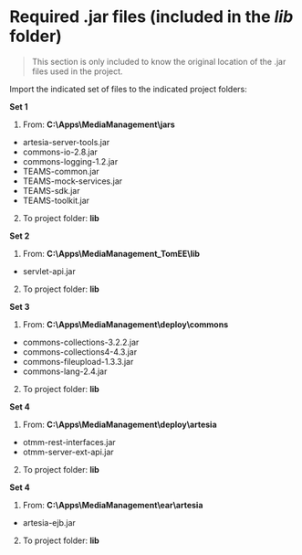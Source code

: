 # Required .jar files (included in the *lib* folder)

> This section is only included to know the original location of the .jar files used in the project.

Import the indicated set of files to the indicated project folders:

**Set 1**
1. From: **C:\Apps\MediaManagement\jars**
 - artesia-server-tools.jar 
 - commons-io-2.8.jar 
 - commons-logging-1.2.jar
 - TEAMS-common.jar
 - TEAMS-mock-services.jar
 - TEAMS-sdk.jar
 - TEAMS-toolkit.jar
 
2. To project folder: **lib**

**Set 2**
1. From: **C:\Apps\MediaManagement_TomEE\lib**
 - servlet-api.jar
 
 2. To project folder: **lib**

**Set 3**
1. From: **C:\Apps\MediaManagement\deploy\commons**
 - commons-collections-3.2.2.jar 
 - commons-collections4-4.3.jar 
 - commons-fileupload-1.3.3.jar 
 - commons-lang-2.4.jar 
2. To project folder: **lib**

**Set 4**
1. From: **C:\Apps\MediaManagement\deploy\artesia**
 - otmm-rest-interfaces.jar
 - otmm-server-ext-api.jar
2. To project folder: **lib**


**Set 4**
1. From: **C:\Apps\MediaManagement\ear\artesia**
 - artesia-ejb.jar
2. To project folder: **lib**
 
  
